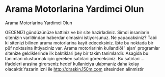 # Arama Motorlarina Yardimci Olun


Arama Motorlarina Yardimci Olun



GECENIZI gündüzünüze kattiniz ve bir site hazirladiniz. Simdi insanlarin sitenizin varliðindan haberdar olmasini istiyorsunuz. Ne yapacaksiniz? Tabii ki sitenizi bilinen arama motorlarina kayit edeceksiniz. Iþte bu noktada bir püf noktasina ihtiyaciniz var. Arama motorlarinin kullandiði ' ajan' programlar sitenize geldiklerinde ilk baktiklari þey bir takim tanimlardir. Asagida bu tanimlari olusturmak için gereken satirlari göreceksiniz. Bu satirlari <HEAD>...</HEAD>  ifadeleri arasina girerseniz hedef kullaniciya ulaþmaniz daha kolay olacaktir.<META name="description" content="Sitenizin amaci, kisa aÃ§iklamasi, slogani"><META name="keywords" content="sitenizdeki bÃ¶lÃ¼mler, anahtar kelimeler" ><META name="copyright" content="Telif sinirlamalari ve tanimlari" >Yazarin izni ile http://draskin.150m.com sitesinden alinmistir





